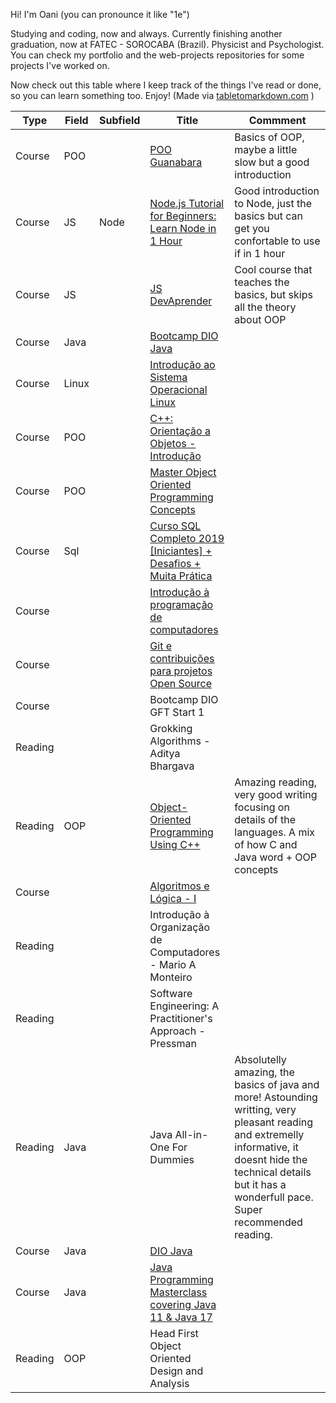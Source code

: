 Hi! I'm Oani (you can pronounce it like "1e")

Studying and coding, now and always. Currently finishing another graduation, now at FATEC - SOROCABA (Brazil). Physicist and Psychologist.
You can check my portfolio and the web-projects repositories for some projects I've worked on.

Now check out this table where I keep track of the things I've read or done, so you can learn something too. Enjoy! (Made via [tabletomarkdown.com](https://tabletomarkdown.com/convert-spreadsheet-to-markdown) )



| Type    | Field | Subfield | Title                                                                                                                        | Commment                                                                                                                                                                                                               |
| ------- | ----- | -------- | ---------------------------------------------------------------------------------------------------------------------------- | ---------------------------------------------------------------------------------------------------------------------------------------------------------------------------------------------------------------------- |
| Course  | POO   |          | [POO Guanabara](https://www.youtube.com/playlist?list=PLHz_AreHm4dkqe2aR0tQK74m8SFe-aGsY)                                    | Basics of OOP, maybe a little slow but a good introduction                                                                                                                                                             |
| Course  | JS    | Node     | [Node.js Tutorial for Beginners: Learn Node in 1 Hour](https://www.youtube.com/watch?v=TlB_eWDSMt4)                          | Good introduction to Node, just the basics but can get you confortable to use if in 1 hour                                                                                                                             |
| Course  | JS    |          | [JS DevAprender](https://www.youtube.com/watch?v=i6Oi-YtXnAU&t=1s)                                                           | Cool course that teaches the basics, but skips all the theory about OOP                                                                                                                                                |
| Course  | Java  |          | [Bootcamp DIO Java](http://https/web.digitalinnovation.one/track/gft-start-2-java?tab=path)                                  |                                                                                                                                                                                                                        |
| Course  | Linux |          | [Introdução ao Sistema Operacional Linux](https://www.udemy.com/course-dashboard-redirect/?course_id=2077574)                |                                                                                                                                                                                                                        |
| Course  | POO   |          | [C++: Orientação a Objetos - Introdução](https://www.udemy.com/course-dashboard-redirect/?course_id=1180064)                 |                                                                                                                                                                                                                        |
| Course  | POO   |          | [Master Object Oriented Programming Concepts](https://www.udemy.com/course-dashboard-redirect/?course_id=2309978)            |                                                                                                                                                                                                                        |
| Course  | Sql   |          | [Curso SQL Completo 2019 \[Iniciantes\] + Desafios + Muita Prática](https://www.youtube.com/watch?v=rX2I7OjLqWE&t=139s)      |
| Course  |       |          | [Introdução à programação de computadores](https://www.udemy.com/course-dashboard-redirect/?course_id=1831892)               |                                                                                                                                                                                                                        |
| Course  |       |          | [Git e contribuições para projetos Open Source](https://www.udemy.com/course-dashboard-redirect/?course_id=1202008)          |                                                                                                                                                                                                                        |
| Course  |       |          | Bootcamp DIO GFT Start 1                                                                                                     |                                                                                                                                                                                                                        |
| Reading |       |          | Grokking Algorithms - Aditya Bhargava                                                                                        |                                                                                                                                                                                                                        |
| Reading | OOP   |          | [Object-Oriented Programming Using C++](http://icarus.cs.weber.edu/~dab/cs1410/textbook/chapters.html)                       | Amazing reading, very good writing focusing on details of the languages. A mix of how C and Java word + OOP concepts                                                                                                   |
| Course  |       |          | [Algoritmos e Lógica - I](https://www.udemy.com/course-dashboard-redirect/?course_id=1611764)                                |                                                                                                                                                                                                                        |
| Reading |       |          | Introdução à Organização de Computadores - Mario A Monteiro                                                                  |
| Reading |       |          | Software Engineering: A Practitioner's Approach - Pressman                                                                   |
| Reading | Java  |          | Java All-in-One For Dummies                                                                                                  | Absolutelly amazing, the basics of java and more! Astounding writting, very pleasant reading and extremelly informative, it doesnt hide the technical details but it has a wonderfull pace. Super recommended reading. |
| Course  | Java  |          | [DIO Java](https://web.digitalinnovation.one/browse?filter=Java)                                                             |                                                                                                                                                                                                                        |
| Course  | Java  |          | [Java Programming Masterclass covering Java 11 & Java 17](https://www.udemy.com/course-dashboard-redirect/?course_id=533682) |
| Reading | OOP   |          | Head First Object Oriented Design and Analysis                                                                               |                                                                                                                                                                                                                        |

